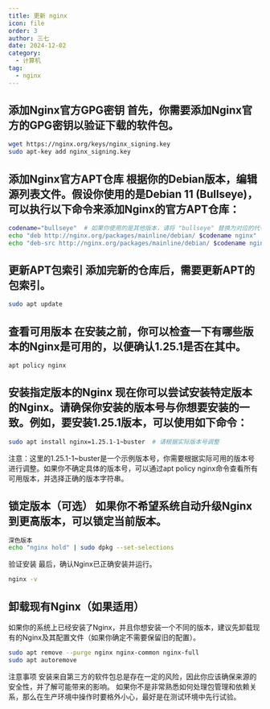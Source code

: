 ```yaml
---
title: 更新 nginx
icon: file
order: 3
author: 三七
date: 2024-12-02
category:
  - 计算机
tag:
  - nginx
---
```




## 添加Nginx官方GPG密钥 首先，你需要添加Nginx官方的GPG密钥以验证下载的软件包。

```bash
wget https://nginx.org/keys/nginx_signing.key
sudo apt-key add nginx_signing.key
```

## 添加Nginx官方APT仓库 根据你的Debian版本，编辑源列表文件。假设你使用的是Debian 11 (Bullseye)，可以执行以下命令来添加Nginx的官方APT仓库：

```bash
codename="bullseye"  # 如果你使用的是其他版本，请将 "bullseye" 替换为对应的代号
echo "deb http://nginx.org/packages/mainline/debian/ $codename nginx" | sudo tee /etc/apt/sources.list.d/nginx.list
echo "deb-src http://nginx.org/packages/mainline/debian/ $codename nginx" | sudo tee -a /etc/apt/sources.list.d/nginx.list
```

## 更新APT包索引 添加完新的仓库后，需要更新APT的包索引。

```bash
sudo apt update
```

## 查看可用版本 在安装之前，你可以检查一下有哪些版本的Nginx是可用的，以便确认1.25.1是否在其中。
```bash
apt policy nginx
```

## 安装指定版本的Nginx 现在你可以尝试安装特定版本的Nginx。请确保你安装的版本号与你想要安装的一致。例如，要安装1.25.1版本，可以使用如下命令：

```bash
sudo apt install nginx=1.25.1-1~buster  # 请根据实际版本号调整
```

注意：这里的1.25.1-1~buster是一个示例版本号，你需要根据实际可用的版本号进行调整。如果你不确定具体的版本号，可以通过apt policy nginx命令查看所有可用版本，并选择正确的版本字符串。

## 锁定版本（可选） 如果你不希望系统自动升级Nginx到更高版本，可以锁定当前版本。

```bash
深色版本
echo "nginx hold" | sudo dpkg --set-selections
```

验证安装 最后，确认Nginx已正确安装并运行。

```bash
nginx -v
```

## 卸载现有Nginx（如果适用）
如果你的系统上已经安装了Nginx，并且你想安装一个不同的版本，建议先卸载现有的Nginx及其配置文件（如果你确定不需要保留旧的配置）。

```bash
sudo apt remove --purge nginx nginx-common nginx-full
sudo apt autoremove
```
注意事项
安装来自第三方的软件包总是存在一定的风险，因此你应该确保来源的安全性，并了解可能带来的影响。
如果你不是非常熟悉如何处理包管理和依赖关系，那么在生产环境中操作时要格外小心，最好是在测试环境中先行试验。